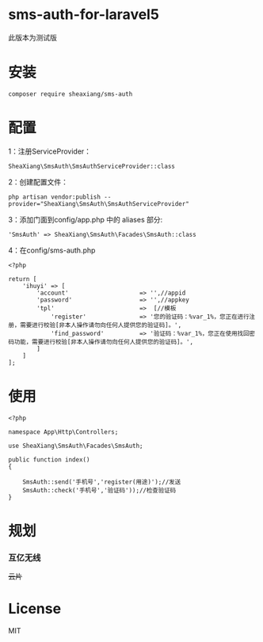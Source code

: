 # sms-auth-for-laravel5

此版本为测试版


# 安装

	composer require sheaxiang/sms-auth

# 配置

1：注册ServiceProvider：

	SheaXiang\SmsAuth\SmsAuthServiceProvider::class

2：创建配置文件：

	php artisan vendor:publish --provider="SheaXiang\SmsAuth\SmsAuthServiceProvider"

3：添加门面到config/app.php 中的 aliases 部分:

	'SmsAuth' => SheaXiang\SmsAuth\Facades\SmsAuth::class
4：在config/sms-auth.php

	<?php
	
	return [
	    'ihuyi' => [
	        'account'                    => '',//appid
	        'password'                   => '',//appkey
	        'tpl'                        =>  [//模板
	            'register'               => '您的验证码：%var_1%，您正在进行注册，需要进行校验[非本人操作请勿向任何人提供您的验证码]。',
	            'find_password'          => '验证码：%var_1%，您正在使用找回密码功能，需要进行校验[非本人操作请勿向任何人提供您的验证码]。',
	        ]
	    ]
	];

# 使用

	<?php
	
	namespace App\Http\Controllers;

	use SheaXiang\SmsAuth\Facades\SmsAuth;
	
	public function index()
    {
    
        SmsAuth::send('手机号','register(用途)');//发送
	    SmsAuth::check('手机号','验证码'));//检查验证码
    }

# 规划


### 互亿无线

<del>云片</del>

# License

MIT
